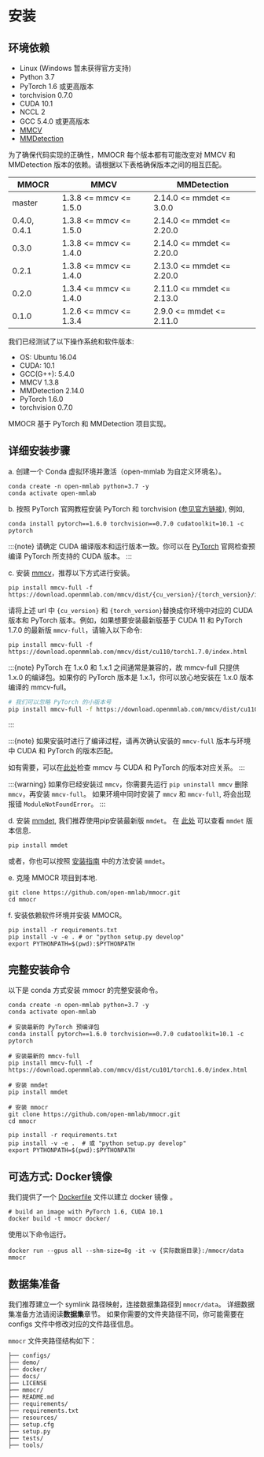 # 安装

## 环境依赖

- Linux (Windows 暂未获得官方支持)
- Python 3.7
- PyTorch 1.6 或更高版本
- torchvision 0.7.0
- CUDA 10.1
- NCCL 2
- GCC 5.4.0 或更高版本
- [MMCV](https://mmcv.readthedocs.io/en/latest/#installation)
- [MMDetection](https://mmdetection.readthedocs.io/en/latest/#installation)

为了确保代码实现的正确性，MMOCR 每个版本都有可能改变对 MMCV 和 MMDetection 版本的依赖。请根据以下表格确保版本之间的相互匹配。

| MMOCR | MMCV | MMDetection |
| - | - | - |
| master | 1.3.8 <= mmcv <= 1.5.0 | 2.14.0 <= mmdet <= 3.0.0 |
| 0.4.0, 0.4.1 | 1.3.8 <= mmcv <= 1.5.0 | 2.14.0 <= mmdet <= 2.20.0 |
| 0.3.0 | 1.3.8 <= mmcv <= 1.4.0 | 2.14.0 <= mmdet <= 2.20.0 |
| 0.2.1 | 1.3.8 <= mmcv <= 1.4.0 | 2.13.0 <= mmdet <= 2.20.0 |
| 0.2.0 | 1.3.4 <= mmcv <= 1.4.0 | 2.11.0 <= mmdet <= 2.13.0 |
| 0.1.0 | 1.2.6 <= mmcv <= 1.3.4 | 2.9.0 <= mmdet <= 2.11.0 |

我们已经测试了以下操作系统和软件版本:

- OS: Ubuntu 16.04
- CUDA: 10.1
- GCC(G++): 5.4.0
- MMCV 1.3.8
- MMDetection 2.14.0
- PyTorch 1.6.0
- torchvision 0.7.0

MMOCR 基于 PyTorch 和 MMDetection 项目实现。

## 详细安装步骤

a. 创建一个 Conda 虚拟环境并激活（open-mmlab 为自定义环境名）。

```shell
conda create -n open-mmlab python=3.7 -y
conda activate open-mmlab
```

b. 按照 PyTorch 官网教程安装 PyTorch 和 torchvision ([参见官方链接](https://pytorch.org/)), 例如,

```shell
conda install pytorch==1.6.0 torchvision==0.7.0 cudatoolkit=10.1 -c pytorch
```

:::{note}
请确定 CUDA 编译版本和运行版本一致。你可以在 [PyTorch](https://pytorch.org/) 官网检查预编译 PyTorch 所支持的 CUDA 版本。
:::

c. 安装 [mmcv](https://github.com/open-mmlab/mmcv)，推荐以下方式进行安装。

```shell
pip install mmcv-full -f https://download.openmmlab.com/mmcv/dist/{cu_version}/{torch_version}/index.html
```

请将上述 url 中 ``{cu_version}`` 和 ``{torch_version}``替换成你环境中对应的 CUDA 版本和 PyTorch 版本。例如，如果想要安装最新版基于 CUDA 11 和 PyTorch 1.7.0 的最新版 `mmcv-full`，请输入以下命令:

```shell
pip install mmcv-full -f https://download.openmmlab.com/mmcv/dist/cu110/torch1.7.0/index.html
```

:::{note}
PyTorch 在 1.x.0 和 1.x.1 之间通常是兼容的，故 mmcv-full 只提供 1.x.0 的编译包。如果你的 PyTorch 版本是 1.x.1，你可以放心地安装在 1.x.0 版本编译的 mmcv-full。

```bash
# 我们可以忽略 PyTorch 的小版本号
pip install mmcv-full -f https://download.openmmlab.com/mmcv/dist/cu110/torch1.7/index.html
```

:::

:::{note}
如果安装时进行了编译过程，请再次确认安装的 `mmcv-full` 版本与环境中 CUDA 和 PyTorch 的版本匹配。

如有需要，可以在[此处](https://github.com/open-mmlab/mmcv#installation)检查 mmcv 与 CUDA 和 PyTorch 的版本对应关系。
:::

:::{warning}
如果你已经安装过 `mmcv`，你需要先运行 `pip uninstall mmcv` 删除 `mmcv`，再安装 `mmcv-full`。 如果环境中同时安装了 `mmcv` 和 `mmcv-full`, 将会出现报错 `ModuleNotFoundError`。
:::

d. 安装 [mmdet](https://github.com/open-mmlab/mmdetection), 我们推荐使用pip安装最新版 `mmdet`。
在 [此处](https://pypi.org/project/mmdet/) 可以查看 `mmdet` 版本信息.

```shell
pip install mmdet
```

或者，你也可以按照 [安装指南](https://github.com/open-mmlab/mmdetection/blob/master/docs/get_started.md) 中的方法安装 `mmdet`。

e. 克隆 MMOCR 项目到本地.

```shell
git clone https://github.com/open-mmlab/mmocr.git
cd mmocr
```

f. 安装依赖软件环境并安装 MMOCR。

```shell
pip install -r requirements.txt
pip install -v -e . # or "python setup.py develop"
export PYTHONPATH=$(pwd):$PYTHONPATH
```

## 完整安装命令

以下是 conda 方式安装 mmocr 的完整安装命令。

```shell
conda create -n open-mmlab python=3.7 -y
conda activate open-mmlab

# 安装最新的 PyTorch 预编译包
conda install pytorch==1.6.0 torchvision==0.7.0 cudatoolkit=10.1 -c pytorch

# 安装最新的 mmcv-full
pip install mmcv-full -f https://download.openmmlab.com/mmcv/dist/cu101/torch1.6.0/index.html

# 安装 mmdet
pip install mmdet

# 安装 mmocr
git clone https://github.com/open-mmlab/mmocr.git
cd mmocr

pip install -r requirements.txt
pip install -v -e .  # 或 "python setup.py develop"
export PYTHONPATH=$(pwd):$PYTHONPATH
```

## 可选方式: Docker镜像

我们提供了一个 [Dockerfile](https://github.com/open-mmlab/mmocr/blob/master/docker/Dockerfile) 文件以建立 docker 镜像 。

```shell
# build an image with PyTorch 1.6, CUDA 10.1
docker build -t mmocr docker/
```

使用以下命令运行。

```shell
docker run --gpus all --shm-size=8g -it -v {实际数据目录}:/mmocr/data mmocr
```

## 数据集准备

我们推荐建立一个 symlink 路径映射，连接数据集路径到 `mmocr/data`。 详细数据集准备方法请阅读**数据集**章节。
如果你需要的文件夹路径不同，你可能需要在 configs 文件中修改对应的文件路径信息。

 `mmocr` 文件夹路径结构如下：

```
├── configs/
├── demo/
├── docker/
├── docs/
├── LICENSE
├── mmocr/
├── README.md
├── requirements/
├── requirements.txt
├── resources/
├── setup.cfg
├── setup.py
├── tests/
├── tools/
```
